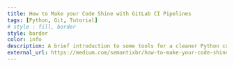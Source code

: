 ```yaml
---
title: How to Make your Code Shine with GitLab CI Pipelines
tags: [Python, Git, Tutorial]
# style : fill, border
style: border
color: info
description: A brief introduction to some tools for a cleaner Python code by applying isort, Black, Flake8, and Pylint automatically using GitLab CI Pipelines.
external_url: https://medium.com/semantixbr/how-to-make-your-code-shine-with-gitlab-ci-pipelines-48ade99192d1
---
```

